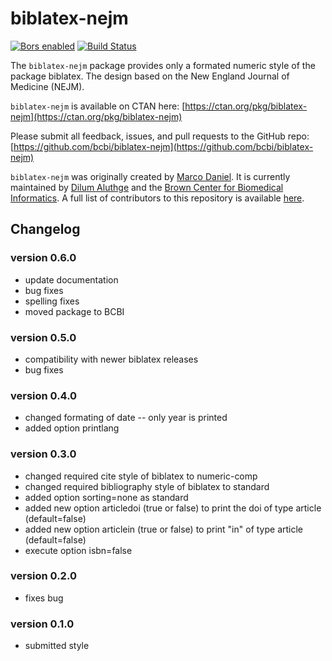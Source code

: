# biblatex-nejm

[![Bors enabled](https://bors.tech/images/badge_small.svg)](https://app.bors.tech/repositories/12545)
[![Build Status](https://travis-ci.com/bcbi/biblatex-nejm.svg?branch=master)](https://travis-ci.com/bcbi/biblatex-nejm/branches)

The `biblatex-nejm` package provides only a formated numeric style of the package
biblatex. The design based on the New England Journal of Medicine (NEJM).

`biblatex-nejm` is available on CTAN here: [https://ctan.org/pkg/biblatex-nejm](https://ctan.org/pkg/biblatex-nejm)

Please submit all feedback, issues, and pull requests to the GitHub repo: [https://github.com/bcbi/biblatex-nejm](https://github.com/bcbi/biblatex-nejm)

`biblatex-nejm` was originally created by [Marco Daniel](https://github.com/marcodaniel). It is currently maintained by [Dilum Aluthge](https://github.com/DilumAluthge) and the [Brown Center for Biomedical Informatics](https://github.com/bcbi). A full list of contributors to this repository is available [here](https://github.com/bcbi/biblatex-nejm/graphs/contributors).

## Changelog

### version 0.6.0
- update documentation
- bug fixes
- spelling fixes
- moved package to BCBI

### version 0.5.0
- compatibility with newer biblatex releases
- bug fixes

### version 0.4.0
- changed formating of date -- only year is printed
- added option printlang

### version 0.3.0
- changed required cite style of biblatex to numeric-comp
- changed required bibliography style of biblatex to standard
- added option sorting=none as standard
- added new option articledoi (true or false) to print the doi of type article (default=false)
- added new option articlein (true or false) to print "in" of type article (default=false)
- execute option isbn=false

### version 0.2.0
- fixes bug

### version 0.1.0
- submitted style
